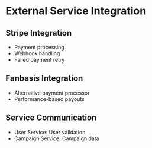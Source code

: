 # External Service Integration

## Stripe Integration
- Payment processing
- Webhook handling
- Failed payment retry

## Fanbasis Integration
- Alternative payment processor
- Performance-based payouts

## Service Communication
- User Service: User validation
- Campaign Service: Campaign data
